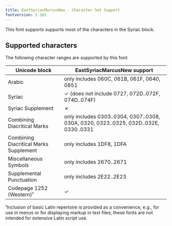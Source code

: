 ```yaml
---
title: EastSyriacMarcusNew - Character Set Support
fontversion: 1.101
---
```


This font supports supports most of the characters in the Syriac block. 

## Supported characters

The following character ranges are supported by this font:

Unicode block | EastSyriacMarcusNew support
------------- | ---------------
Arabic | only includes 060C, 061B, 061F, 0640, 0651 
Syriac 	| ✓ (does not include 0727, 072D..072F, 074D..074F)
Syriac Supplement | ✗
Combining Diacritical Marks | only includes 0303..0304, 0307..0308, 030A, 0320, 0323..0325, 032D..032E, 0330..0331
Combining Diacritical Marks Supplement | only includes 1DF8, 1DFA
Miscellaneous Symbols | only includes 2670..2671
Supplemental Punctuation | only includes 2E22..2E23
Codepage 1252 (Western)¹ | ✓

¹Inclusion of basic Latin repertoire is provided as a convenience, e.g., for use in menus or for displaying markup in text files; these fonts are not intended for extensive Latin script use.
